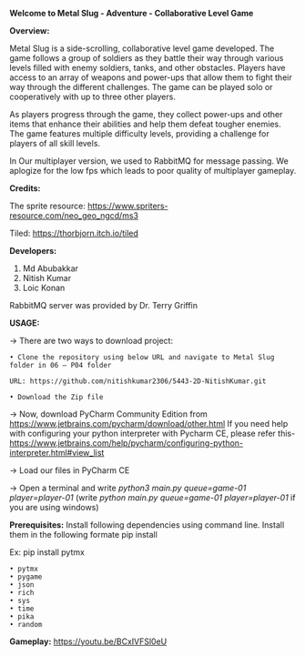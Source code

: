 **Welcome to Metal Slug - Adventure - Collaborative Level Game**

**Overview:**

Metal Slug is a side-scrolling, collaborative level game developed. The game follows a group of soldiers as they battle their way through various levels filled with enemy soldiers, tanks, and other obstacles. Players have access to an array of weapons and power-ups that allow them to fight their way through the different challenges. The game can be played solo or cooperatively with up to three other players.

As players progress through the game, they collect power-ups and other items that enhance their abilities and help them defeat tougher enemies. The game features multiple difficulty levels, providing a challenge for players of all skill levels.

In Our multiplayer version, we used to RabbitMQ for message passing. We aplogize for the low fps which leads to poor quality of multiplayer gameplay.

**Credits:**

The sprite resource:
https://www.spriters-resource.com/neo_geo_ngcd/ms3

Tiled:
https://thorbjorn.itch.io/tiled

**Developers:**
1. Md Abubakkar
2. Nitish Kumar
3. Loic Konan

RabbitMQ server was provided by Dr. Terry Griffin


**USAGE:**

-> There are two ways to download project:

    • Clone the repository using below URL and navigate to Metal Slug folder in 06 – P04 folder

	URL: https://github.com/nitishkumar2306/5443-2D-NitishKumar.git

    • Download the Zip file
    
 -> Now, download PyCharm Community Edition from https://www.jetbrains.com/pycharm/download/other.html
 If you need help with configuring your python interpreter with Pycharm CE, please refer this- https://www.jetbrains.com/help/pycharm/configuring-python-interpreter.html#view_list
 
 -> Load our files in PyCharm CE
 
 -> Open a terminal and write *python3 main.py queue=game-01 player=player-01*
 (write *python main.py queue=game-01 player=player-01* if you are using windows)
 
 

**Prerequisites:**
Install following dependencies using command line. Install them in the following formate pip install <dependency name>
	
Ex: pip install pytmx
	
    • pytmx
    • pygame
    • json
    • rich
    • sys
    • time
    • pika
    • random
	
**Gameplay:**
https://youtu.be/BCxIVFSl0eU
